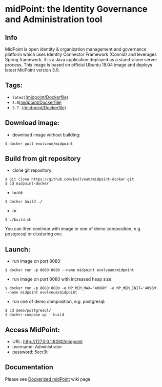 # midPoint: the Identity Governance and Administration tool
## Info
MidPoint is open identity & organization management and governance platform which uses Identity Connector Framework (ConnId) and leverages Spring framework. It is a Java application deployed as a stand-alone server process. This image is based on official Ubuntu 18.04 image and deploys latest MidPoint version 3.9.

## Tags:
- `latest`[(midpoint/Dockerfile)](https://github.com/Evolveum/midpoint-docker)
- `3.8`[(midpoint/Dockerfile)](https://github.com/Evolveum/midpoint-docker/tree/3.8)
- `3.7.1`[(midpoint/Dockerfile)](https://github.com/Evolveum/midpoint-docker/tree/3.7.1)

## Download image:
- download image without building:
```
$ docker pull evolveum/midpoint
```

## Build from git repository  
- clone git repository:
```
$ git clone https://github.com/Evolveum/midpoint-docker.git
$ cd midpoint-docker
```
- build:
```
$ docker build ./
```
- or
```
$ ./build.sh
```
You can then continue with image or one of demo composition, e.g. postgresql or clustering one.

## Launch:
- run image on port 8080:
```
$ docker run -p 8080:8080 --name midpoint evolveum/midpoint
```
- run image on port 8080 with increased heap size:
```
$ docker run -p 8080:8080 -e MP_MEM_MAX='4096M' -e MP_MEM_INIT='4096M' --name midpoint evolveum/midpoint
```
- run one of demo composition, e.g. postgresql:
```
$ cd demo/postgresql/
$ docker-compose up --build
```

## Access MidPoint:
- URL: http://127.0.0.1:8080/midpoint
- username: Administrator
- password: 5ecr3t

## Documentation
Please see [Dockerized midPoint](https://wiki.evolveum.com/display/midPoint/Dockerized+midPoint) wiki page.
